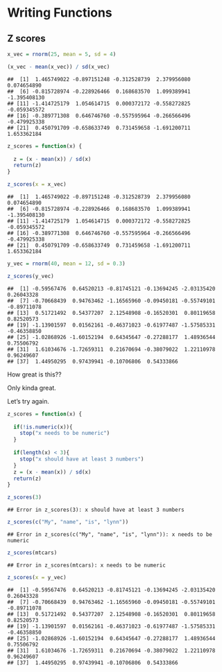 Writing Functions
================

## Z scores

``` r
x_vec = rnorm(25, mean = 5, sd = 4)

(x_vec - mean(x_vec)) / sd(x_vec)
```

    ##  [1]  1.465749022 -0.897151248 -0.312528739  2.379956080  0.074654890
    ##  [6] -0.815728974 -0.228926466  0.168683570  1.099389941 -1.395408130
    ## [11] -1.414725179  1.054614715  0.000372172 -0.558272825 -0.059345572
    ## [16] -0.389771308  0.646746760 -0.557595964 -0.266566496 -0.479925338
    ## [21]  0.450791709 -0.658633749  0.731459658 -1.691200711  1.653362184

``` r
z_scores = function(x) {
  
  z = (x - mean(x)) / sd(x)
  return(z)
}

z_scores(x = x_vec)
```

    ##  [1]  1.465749022 -0.897151248 -0.312528739  2.379956080  0.074654890
    ##  [6] -0.815728974 -0.228926466  0.168683570  1.099389941 -1.395408130
    ## [11] -1.414725179  1.054614715  0.000372172 -0.558272825 -0.059345572
    ## [16] -0.389771308  0.646746760 -0.557595964 -0.266566496 -0.479925338
    ## [21]  0.450791709 -0.658633749  0.731459658 -1.691200711  1.653362184

``` r
y_vec = rnorm(40, mean = 12, sd = 0.3)

z_scores(y_vec)
```

    ##  [1] -0.59567476  0.64520213 -0.81745121 -0.13694245 -2.03135420  0.26043328
    ##  [7] -0.70668439  0.94763462 -1.16565960 -0.09450181 -0.55749101 -0.89711078
    ## [13]  0.51721492  0.54377207  2.12548908 -0.16520301  0.80119658  0.82520573
    ## [19] -1.13901597  0.01562161 -0.46371023 -0.61977487 -1.57585331 -0.46358850
    ## [25] -1.02868926 -1.60152194  0.64345647 -0.27288177  1.48936544  0.75506792
    ## [31]  1.61034676 -1.72659311  0.21670694 -0.38079022  1.22110978  0.96249607
    ## [37]  1.44950295  0.97439941 -0.10706806  0.54333866

How great is this??

Only kinda great.

Let’s try again.

``` r
z_scores = function(x) {
  
  if(!is.numeric(x)){
    stop("x needs to be numeric")
  }
  
  if(length(x) < 3){
    stop("x should have at least 3 numbers")
  }
  z = (x - mean(x)) / sd(x)
  return(z)
}
```

``` r
z_scores(3)
```

    ## Error in z_scores(3): x should have at least 3 numbers

``` r
z_scores(c("My", "name", "is", "lynn"))
```

    ## Error in z_scores(c("My", "name", "is", "lynn")): x needs to be numeric

``` r
z_scores(mtcars)
```

    ## Error in z_scores(mtcars): x needs to be numeric

``` r
z_scores(x = y_vec)
```

    ##  [1] -0.59567476  0.64520213 -0.81745121 -0.13694245 -2.03135420  0.26043328
    ##  [7] -0.70668439  0.94763462 -1.16565960 -0.09450181 -0.55749101 -0.89711078
    ## [13]  0.51721492  0.54377207  2.12548908 -0.16520301  0.80119658  0.82520573
    ## [19] -1.13901597  0.01562161 -0.46371023 -0.61977487 -1.57585331 -0.46358850
    ## [25] -1.02868926 -1.60152194  0.64345647 -0.27288177  1.48936544  0.75506792
    ## [31]  1.61034676 -1.72659311  0.21670694 -0.38079022  1.22110978  0.96249607
    ## [37]  1.44950295  0.97439941 -0.10706806  0.54333866
